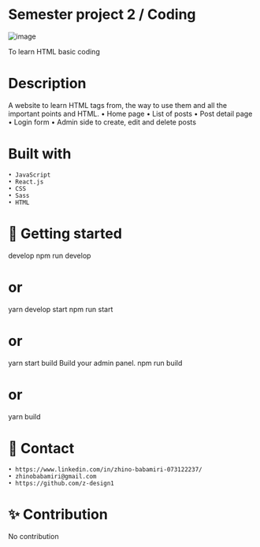 # Semester project 2 / Coding
![image](https://user-images.githubusercontent.com/74776389/194116602-210e8f50-5367-4948-835b-bc4459373ce4.png)

To learn HTML basic coding

# Description
A website to learn HTML tags from, the way to use them and all the important points and HTML.
	• Home page
	• List of posts
	• Post detail page
	• Login form
	• Admin side to create, edit and delete posts
  
# Built with
	• JavaScript
	• React.js
	• CSS
	• Sass
	• HTML
  
  
# 🚀 Getting started

develop
npm run develop
# or
yarn develop
start
npm run start
# or
yarn start
build
Build your admin panel.
npm run build
# or
yarn build


# 📱 Contact

	• https://www.linkedin.com/in/zhino-babamiri-073122237/
	• zhinobabamiri@gmail.com
	• https://github.com/z-design1
  
  
# ✨ Contribution

No contribution

